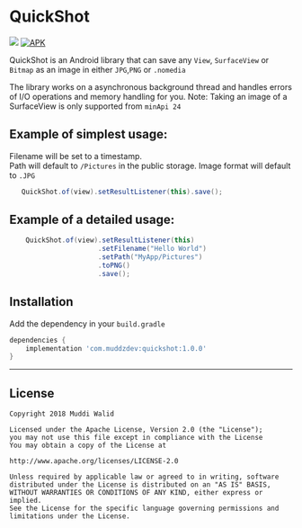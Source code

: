 # QuickShot
[![](https://img.shields.io/badge/API-19%2B-brightgreen.svg?style=flat)](https://android-arsenal.com/api?level=19)
[![APK](https://img.shields.io/badge/Download-Demo-brightgreen.svg)](https://github.com/Muddz/QuickShot/raw/new/demo.apk)

QuickShot is an Android library that can save any `View`, `SurfaceView` or `Bitmap` as an image in either `JPG`,`PNG` or `.nomedia`

The library works on a asynchronous background thread and handles errors of I/O operations and memory handling for you. 
Note: Taking an image of a SurfaceView is only supported from `minApi 24`

## Example of simplest usage:

Filename will be set to a timestamp.   
Path will default to `/Pictures` in the public storage.
Image format will default to `.JPG`

```java
   QuickShot.of(view).setResultListener(this).save();
```

## Example of a detailed usage:
```java
    QuickShot.of(view).setResultListener(this)
                      .setFilename("Hello World")
                      .setPath("MyApp/Pictures")
                      .toPNG()
                      .save();
```

## Installation

Add the dependency in your `build.gradle`
```groovy
dependencies {
    implementation 'com.muddzdev:quickshot:1.0.0'  
}
```
 ----

## License

    Copyright 2018 Muddi Walid

    Licensed under the Apache License, Version 2.0 (the "License");
    you may not use this file except in compliance with the License
    You may obtain a copy of the License at

    http://www.apache.org/licenses/LICENSE-2.0

    Unless required by applicable law or agreed to in writing, software
    distributed under the License is distributed on an "AS IS" BASIS,
    WITHOUT WARRANTIES OR CONDITIONS OF ANY KIND, either express or implied.
    See the License for the specific language governing permissions and
    limitations under the License.
